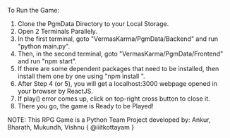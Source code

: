 To Run the Game:
1. Clone the PgmData Directory to your Local Storage.
2. Open 2 Terminals Parallely.
3. In the first terminal, goto "VermasKarma/PgmData/Backend" and run "python main.py". 
4. Then, in the second terminal, goto "VermasKarma/PgmData/Frontend" and run "npm start".
5. If there are some dependent packages that need to be installed, then install them one by one using "npm install <Name>".
6. After Step 4 (or 5), you will get a localhost:3000 webpage opened in your browser by ReactJS.
7. If play() error comes up, click on top-right cross button to close it.
8. There you go, the game is Ready to be Played!

NOTE: This RPG Game is a Python Team Project developed by: Ankur, Bharath, Mukundh, Vishnu { @iiitkottayam }
